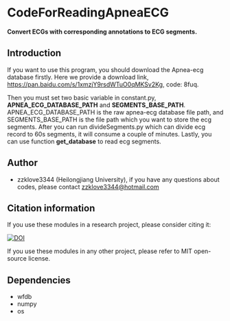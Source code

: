 # CodeForReadingApneaECG
**Convert ECGs with corresponding annotations to ECG segments.**

## Introduction
If you want to use this program, you should download the Apnea-ecg database firstly. Here we provide a download link, https://pan.baidu.com/s/1xmzjY9rsdWTuO0qMKSv2Kg, code: 8fuq.

Then you must set two basic variable in constant.py, **APNEA_ECG_DATABASE_PATH** and **SEGMENTS_BASE_PATH**. APNEA_ECG_DATABASE_PATH is the raw apnea-ecg database file path, and SEGMENTS_BASE_PATH is the file path which you want to store the ecg segments. After you can run divideSegments.py which can divide ecg record to 60s segments, it will consume a couple of minutes. Lastly, you can use function **get_database** to read ecg segments.

## Author
* zzklove3344 (Heilongjiang University), if you have any questions about codes, please contact zzklove3344@hotmail.com

## Citation information
If you use these modules in a research project, please consider citing it:

[![DOI](https://zenodo.org/badge/160779517.svg)](https://zenodo.org/badge/latestdoi/160779517)

If you use these modules in any other project, please refer to MIT open-source license.

## Dependencies
* wfdb
* numpy
* os
